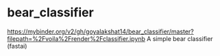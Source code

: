 # bear_classifier
https://mybinder.org/v2/gh/goyalakshat14/bear_classifier/master?filepath=%2Fvoila%2Frender%2Fclassifier.ipynb
A simple bear classifier (fastai)

